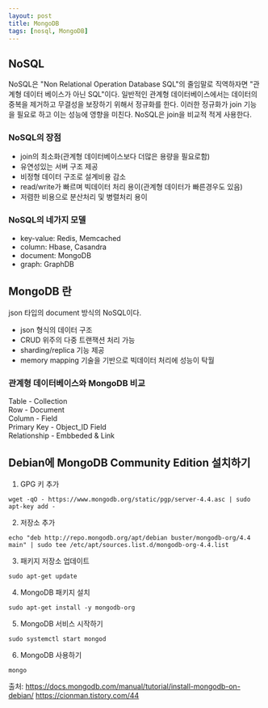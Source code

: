 ```yaml
---
layout: post
title: MongoDB
tags: [nosql, MongoDB]
---
```


## NoSQL
NoSQL은 "Non Relational Operation Database SQL"의 줄임말로 직역하자면 "관계형 데이터 베이스가 아닌 SQL"이다.
일반적인 관계형 데이터베이스에서는 데이터의 중복을 제거하고 무결성을 보장하기 위해서 정규화를 한다. 이러한 정규화가 join 기능을 필요로 하고 이는 성능에 영향을 미친다. NoSQL은 join을 비교적 적게 사용한다.

### NoSQL의 장점
- join의 최소화(관계형 데이터베이스보다 더많은 용량을 필요로함)
- 유연성있는 서버 구조 제공
- 비정형 데이터 구조로 설계비용 감소
- read/write가 빠르며 빅데이터 처리 용이(관계형 데이터가 빠른경우도 있음)
- 저렴한 비용으로 분산처리 및 병렬처리 용이

### NoSQL의 네가지 모델
- key-value: Redis, Memcached
- column: Hbase, Casandra
- document: MongoDB
- graph: GraphDB

## MongoDB 란
json 타입의 document 방식의 NoSQL이다. 
- json 형식의 데이터 구조
- CRUD 위주의 다중 트랜잭션 처리 가능
- sharding/replica 기능 제공
- memory mapping 기술을 기반으로 빅데이터 처리에 성능이 탁월

### 관계형 데이터베이스와 MongoDB 비교
Table			-	Collection  
Row				-	Document  
Column			-	Field  
Primary Key		-	Object_ID Field  
Relationship	-	Embbeded & Link  


## Debian에 MongoDB Community Edition 설치하기

1. GPG 키 추가
```
wget -qO - https://www.mongodb.org/static/pgp/server-4.4.asc | sudo apt-key add -
```

2. 저장소 추가
```
echo "deb http://repo.mongodb.org/apt/debian buster/mongodb-org/4.4 main" | sudo tee /etc/apt/sources.list.d/mongodb-org-4.4.list
```

3. 패키지 저장소 업데이트
```
sudo apt-get update
```

4. MongoDB 패키지 설치
```
sudo apt-get install -y mongodb-org
```

5. MongoDB 서비스 시작하기
```
sudo systemctl start mongod
```

6. MongoDB 사용하기
```
mongo
```

출처: https://docs.mongodb.com/manual/tutorial/install-mongodb-on-debian/  https://cionman.tistory.com/44
